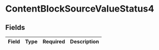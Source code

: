 # ContentBlockSourceValueStatus4


## Fields

| Field       | Type        | Required    | Description |
| ----------- | ----------- | ----------- | ----------- |